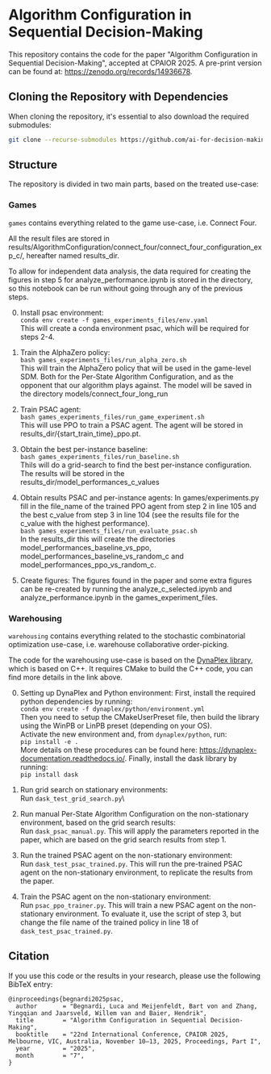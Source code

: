 # Algorithm Configuration in Sequential Decision-Making
This repository contains the code for the paper "Algorithm Configuration in Sequential Decision-Making", accepted at CPAIOR 2025.
A pre-print version can be found at: https://zenodo.org/records/14936678.

## Cloning the Repository with Dependencies

When cloning the repository, it's essential to also download the required submodules:

```bash
git clone --recurse-submodules https://github.com/ai-for-decision-making-tue/Per-State_Algorithm_Configuration.git
```

## Structure
The repository is divided in two main parts, based on the treated use-case:

### Games
`games` contains everything related to the game use-case, i.e. Connect Four.

All the result files are stored in results/AlgorithmConfiguration/connect_four/connect_four_configuration_exp_c/, hereafter named results_dir.  

To allow for independent data analysis, the data required for creating the figures in step 5 for analyze_performance.ipynb is stored in the directory, so this notebook can be run without going through any of the previous steps.

0. Install psac environment:  
``` conda env create -f games_experiments_files/env.yaml ```  
This will create a conda environment psac, which will be required for steps 2-4.

1. Train the AlphaZero policy:  
``` bash games_experiments_files/run_alpha_zero.sh ```  
This will train the AlphaZero policy that will be used in the game-level SDM. Both for the Per-State Algorithm Configuration, and as the opponent that our algorithm plays against. The model will be saved in the directory models/connect_four_long_run
2. Train PSAC agent:  
``` bash games_experiments_files/run_game_experiment.sh ```  
This will use PPO to train a PSAC agent. The agent will be stored in results_dir/{start_train_time}_ppo.pt.

3. Obtain the best per-instance baseline:  
``` bash games_experiments_files/run_baseline.sh ```  
Thils will do a grid-search to find the best per-instance configuration. The results will be stored in the results_dir/model_performances_c_values

4. Obtain results PSAC and per-instance agents:
In games/experiments.py fill in the file_name of the trained PPO agent from step 2 in line 105 and the best c_value from step 3 in line 104 (see the results file for the c_value with the highest performance).  
``` bash games_experiments_files/run_evaluate_psac.sh  ```  
In the results_dir this will create the directories model_performances_baseline_vs_ppo, model_performances_baseline_vs_random_c and model_performances_ppo_vs_random_c.

5. Create figures:
The figures found in the paper and some extra figures can be re-created by running the analyze_c_selected.ipynb and analyze_performance.ipynb in the games_experiment_files.


### Warehousing
`warehousing` contains everything related to the stochastic combinatorial optimization use-case, i.e. warehouse collaborative order-picking.

The code for the warehousing use-case is based on the [DynaPlex library](https://github.com/DynaPlex/DynaPlex), which is based on C++.
It requires CMake to build the C++ code, you can find more details in the link above.

0. Setting up DynaPlex and Python environment:
First, install the required python dependencies by running:\
``` conda env create -f dynaplex/python/environment.yml ``` \
Then you need to setup the CMakeUserPreset file, then build the library using the WinPB or LinPB preset (depending on your OS).\
Activate the new environment and, from `dynaplex/python`, run:\
``` pip install -e . ```\
More details on these procedures can be found here: https://dynaplex-documentation.readthedocs.io/.
Finally, install the dask library by running:\
``` pip install dask ```

1. Run grid search on stationary environments:\
Run `dask_test_grid_search.py`\

2. Run manual Per-State Algorithm Configuration on the non-stationary environment, based on the grid search results:\
Run `dask_psac_manual.py`. This will apply the parameters reported in the paper, which are based on the grid search results from step 1.

3. Run the trained PSAC agent on the non-stationary environment:\
Run `dask_test_psac_trained.py`. This will run the pre-trained PSAC agent on the non-stationary environment, to replicate the results from the paper.

4. Train the PSAC agent on the non-stationary environment:\
Run `psac_ppo_trainer.py`. This will train a new PSAC agent on the non-stationary environment.
To evaluate it, use the script of step 3, but change the file name of the trained policy in line 18 of `dask_test_psac_trained.py`.


## Citation

If you use this code or the results in your research, please use the following BibTeX entry:

```
@inproceedings{begnardi2025psac,
  author       = "Begnardi, Luca and Meijenfeldt, Bart von and Zhang, Yingqian and Jaarsveld, Willem van and Baier, Hendrik",
  title        = "Algorithm Configuration in Sequential Decision-Making",
  booktitle    = "22nd International Conference, CPAIOR 2025, Melbourne, VIC, Australia, November 10–13, 2025, Proceedings, Part I",
  year         = "2025",
  month        = "7",
}
```